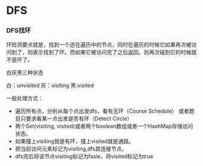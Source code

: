 # DFS


### DFS找环

环检测要点就是，找到一个还在遍历中的节点，同时在遍历的时候它如果再次被访问到了，则表示找到了环。而如果它被访问完了之后返回，则再次碰到它的时候就不是环了。


白灰黑三种状态

白：unvisited  灰：visiting  黑:visited

一般处理方式：
* 遍历所有点，分别从每个点出发dfs，看有无环（Course Schedule） 或者题目只要求看某一点出发是否有环（Detect Circle）
* 两个Set(visiting, visited)或者两个boolean数组或者一个HashMap存储访问状态。
* 如果撞上visiting就是有环，撞上visited就是通路。
* 把当前访问元素标记为visiting,dfs其连接节点。
* dfs完后将该节点visiting标记为fasle，将visited标记为true
